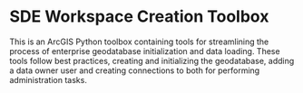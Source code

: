 SDE Workspace Creation Toolbox
===========================

This is an ArcGIS Python toolbox containing tools for streamlining the process of enterprise geodatabase initialization and data loading. These tools follow best practices, creating and initializing the geodatabase, adding a data owner user and creating connections to both for performing administration tasks.
